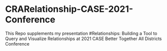 # CRARelationship-CASE-2021-Conference
This Repo supplements my presentation #Relationships: Building a Tool to Query and Visualize Relationships at 2021 CASE Better Together All Districts Conference
